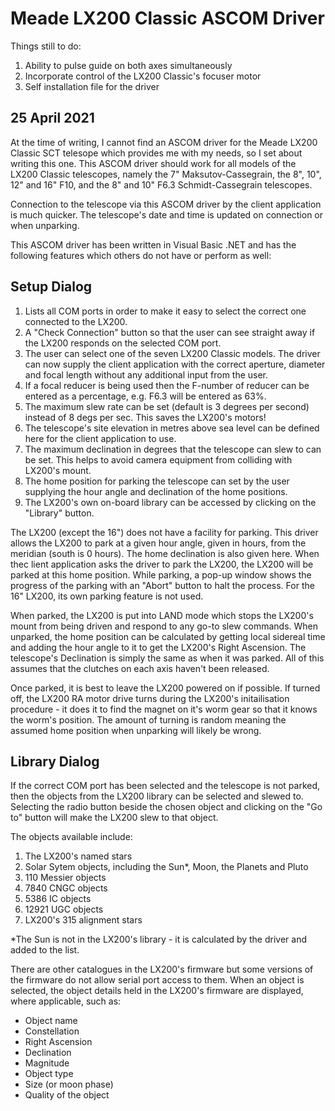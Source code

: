 Meade LX200 Classic ASCOM Driver
================================

Things still to do:

1)  Ability to pulse guide on both axes simultaneously
2)  Incorporate control of the LX200 Classic's focuser motor
3)  Self installation file for the driver

25 April 2021
-------------

At the time of writing, I cannot find an ASCOM driver for the Meade LX200 Classic SCT telesope which provides me with my needs,
so I set about writing this one. This ASCOM driver should work for all models of the LX200 Classic telescopes, namely the
7" Maksutov-Cassegrain, the 8", 10", 12" and 16" F10, and the 8" and 10" F6.3 Schmidt-Cassegrain telescopes.

Connection to the telescope via this ASCOM driver by the client application is much quicker.  The telescope's date and time is 
updated on connection or when unparking.

This ASCOM driver has been written in Visual Basic .NET and has the following features which others do not have or perform as well:

Setup Dialog
------------

1)  Lists all COM ports in order to make it easy to select the correct one connected to the LX200.
2)  A "Check Connection" button so that the user can see straight away if the LX200 responds on the selected COM port.
3)  The user can select one of the seven LX200 Classic models.  The driver can now supply the client application with the
    correct aperture, diameter and focal length without any additional input from the user.
4)  If a focal reducer is being used then the F-number of reducer can be entered as a percentage, e.g. F6.3 will be entered as 63%.
5)  The maximum slew rate can be set (default is 3 degrees per second) instead of 8 degs per sec.  This saves the LX200's motors!
6)  The telescope's site elevation in metres above sea level can be defined here for the client application to use.
7)  The maximum declination in degrees that the telescope can slew to can be set.  This helps to avoid camera equipment from
    colliding with LX200's mount.
8)  The home position for parking the telescope can set by the user supplying the hour angle and declination of the home positions.
9)  The LX200's own on-board library can be accessed by clicking on the "Library" button.

The LX200 (except the 16") does not have a facility for parking.  This driver allows the LX200 to park at a given hour angle,
given in hours, from the meridian (south is 0 hours).  The home declination is also given here.  When thec lient application asks 
the driver to park the LX200, the LX200 will be parked at this home position.  While parking, a pop-up window shows the progress of
the parking with an "Abort" button to halt the process.  For the 16" LX200, its own parking feature is not used.

When parked, the LX200 is put into LAND mode which stops the LX200's mount from being driven and respond to any go-to slew
commands.  When unparked, the home position can be calculated by getting local sidereal time and adding the hour angle to it to
get the LX200's Right Ascension.  The telescope's Declination is simply the same as when it was parked.  All of this assumes that
the clutches on each axis haven't been released.

Once parked, it is best to leave the LX200 powered on if possible.  If turned off, the LX200 RA motor drive turns during the
LX200's initailisation procedure - it does it to find the magnet on it's worm gear so that it knows the worm's position.  The
amount of turning is random meaning the assumed home position when unparking will likely be wrong.

Library Dialog
--------------

If the correct COM port has been selected and the telescope is not parked, then the objects from the LX200 library can be selected
and slewed to.  Selecting the radio button beside the chosen object and clicking on the "Go to" button will make the LX200 slew to
that object.

The objects available include:

1)  The LX200's named stars
2)  Solar Sytem objects, including the Sun*, Moon, the Planets and Pluto
3)  110 Messier objects
4)  7840 CNGC objects
5)  5386 IC objects
7)  12921 UGC objects
8)  LX200's 315 alignment stars

*The Sun is not in the LX200's library - it is calculated by the driver and added to the list.

There are other catalogues in the LX200's firmware but some versions of the firmware do not allow serial port access to them.
When an object is selected, the object details held in the LX200's firmware are displayed, where applicable, such as:

-   Object name
-   Constellation
-   Right Ascension
-   Declination
-   Magnitude
-   Object type
-   Size (or moon phase)
-   Quality of the object